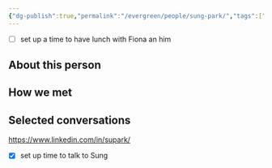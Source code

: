 ```yaml
---
{"dg-publish":true,"permalink":"/evergreen/people/sung-park/","tags":["people"]}
---
```


- [ ] set up a time to have lunch with Fiona an him
## About this person


## How we met


## Selected conversations


https://www.linkedin.com/in/supark/

- [x] set up time to talk to Sung
